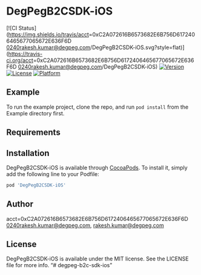 # DegPegB2CSDK-iOS

[![CI Status](https://img.shields.io/travis/acct<blob>=0xC2A072616B6573682E6B756D6172406465677065672E636F6D  0240rakesh.kumar@degpeg.com/DegPegB2CSDK-iOS.svg?style=flat)](https://travis-ci.org/acct<blob>=0xC2A072616B6573682E6B756D6172406465677065672E636F6D  0240rakesh.kumar@degpeg.com/DegPegB2CSDK-iOS)
[![Version](https://img.shields.io/cocoapods/v/DegPegB2CSDK-iOS.svg?style=flat)](https://cocoapods.org/pods/DegPegB2CSDK-iOS)
[![License](https://img.shields.io/cocoapods/l/DegPegB2CSDK-iOS.svg?style=flat)](https://cocoapods.org/pods/DegPegB2CSDK-iOS)
[![Platform](https://img.shields.io/cocoapods/p/DegPegB2CSDK-iOS.svg?style=flat)](https://cocoapods.org/pods/DegPegB2CSDK-iOS)

## Example

To run the example project, clone the repo, and run `pod install` from the Example directory first.

## Requirements

## Installation

DegPegB2CSDK-iOS is available through [CocoaPods](https://cocoapods.org). To install
it, simply add the following line to your Podfile:

```ruby
pod 'DegPegB2CSDK-iOS'
```

## Author

acct<blob>=0xC2A072616B6573682E6B756D6172406465677065672E636F6D  0240rakesh.kumar@degpeg.com, rakesh.kumar@degpeg.com

## License

DegPegB2CSDK-iOS is available under the MIT license. See the LICENSE file for more info.
“# degpeg-b2c-sdk-ios”
